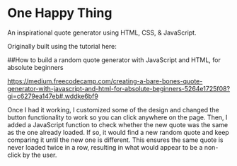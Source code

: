 # One Happy Thing

An inspirational quote generator using HTML, CSS, & JavaScript.

Originally built using the tutorial here:

##How to build a random quote generator with JavaScript and HTML, for absolute beginners

https://medium.freecodecamp.com/creating-a-bare-bones-quote-generator-with-javascript-and-html-for-absolute-beginners-5264e1725f08?gi=c6279ea147eb#.wddke6bf9

Once I had it working, I customized some of the design and changed the button functionality to work so you can click anywhere on the page. Then, I added a JavaScript function to check whether the new quote was the same as the one already loaded. If so, it would find a new random quote and keep comparing it until the new one is different. This ensures the same quote is never loaded twice in a row, resulting in what would appear to be a non-click by the user.
